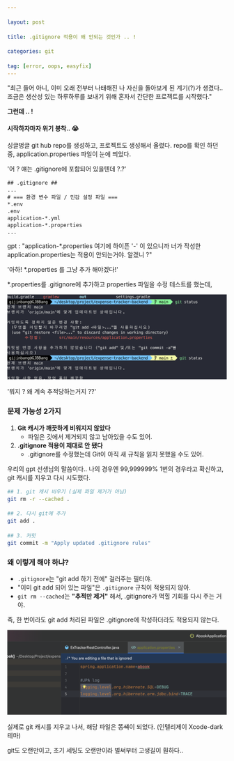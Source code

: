 ```yaml
---

layout: post

title: .gitignore 적용이 왜 안되는 것인가 .. !

categories: git

tag: [error, oops, easyfix]
---
```




"최근 들어 아니, 이미 오래 전부터 나태해진 나 자신을 돌아보게 된 계기(?)가 생겼다..
조금은 생산성 있는 하루하루를 보내기 위해 혼자서 간단한 프로젝트를 시작했다."

**그런데 .. !**

#### 시작하자마자 위기 봉착.. 😭

싱글벙글 git hub repo를 생성하고, 프로젝트도 생성해서 올렸다.
repo를 확인 하던 중, application.properties 파일이 눈에 띄었다.

'어 ? 얘는 .gitignore에 포함되어 있을텐데 ?.?'

```properties
## .gitignore ##
...
# === 환경 변수 파일 / 민감 설정 파일 ===
*.env
.env
application-*.yml
application-*.properties
...
```

gpt : "application-*.properties 여기에 하이픈 '-' 이 있으니까 너가 작성한 application.properties는 적용이 안되는거야. 알겠니 ?"

'아하! *.properties 를 그냥 추가 해야겠다!'

*.properties를 .gitignore에 추가하고 properties 파일을 수정 테스트를 했는데,

![스크린샷 2025-04-27 오후 5.19.46](../assets/images/202504/image01.png)

'뭐지 ? 왜 계속 추적당하는거지 ??'

### 문제 가능성 2가지

1. **Git 캐시가 깨끗하게 비워지지 않았다**
   - 파일은 깃에서 제거되지 않고 남아있을 수도 있어.
2. **.gitignore 적용이 제대로 안 됐다**
   - .gitignore를 수정했는데 Git이 아직 새 규칙을 읽지 못했을 수도 있어.

우리의 gpt 선생님의 말씀이다.. 나의 경우엔 99,999999% 1번의 경우라고 확신하고,
git 캐시를 지우고 다시 시도했다.

```bash
## 1. git 캐시 비우기 (실제 파일 제거가 아님)
git rm -r --cached .

## 2. 다시 git에 추가
git add .

## 3. 커밋
git commit -m "Apply updated .gitignore rules"

```

### 왜 이렇게 해야 하냐?

- `.gitignore`는 "git add 하기 전에" 걸러주는 필터야.
- "이미 git add 되어 있는 파일"은 `.gitignore` 규칙이 적용되지 않아.
- `git rm --cached`는 **"추적만 제거"** 해서, .gitignore가 먹힐 기회를 다시 주는 거야.



즉, 한 번이라도 git add 처리된 파일은 .gitignore에 작성하더라도 적용되지 않는다.

![스크린샷 2025-04-27 오후 5.27.44](../assets/images/202504/image02.png)





실제로 git 캐시를 지우고 나서, 해당 파일은 ~~똥색~~이 되었다. (인텔리제이 Xcode-dark 테마)

git도 오랜만이고, 초기 세팅도 오랜만이라 벌써부터 고생길이 훤하다..

